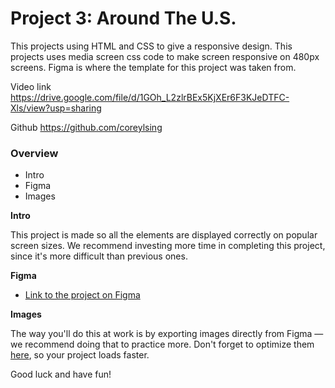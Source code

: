 # Project 3: Around The U.S.

This projects using HTML and CSS to give a responsive design.
This projects uses media screen css code to make screen responsive on 480px screens. 
Figma is where the template for this project was taken from.


Video link
https://drive.google.com/file/d/1GOh_L2zlrBEx5KjXEr6F3KJeDTFC-Xls/view?usp=sharing

Github
https://github.com/coreylsing

### Overview  

* Intro  
* Figma  
* Images  
  
**Intro**
  
This project is made so all the elements are displayed correctly on popular screen sizes. We recommend investing more time in completing this project, since it's more difficult than previous ones.  
  
**Figma**  
  
* [Link to the project on Figma](https://www.figma.com/file/ii4xxsJ0ghevUOcssTlHZv/Sprint-3%3A-Around-the-US?node-id=0%3A1)  
  
**Images**  
  
The way you'll do this at work is by exporting images directly from Figma — we recommend doing that to practice more. Don't forget to optimize them [here](https://tinypng.com/), so your project loads faster. 
  
Good luck and have fun!
